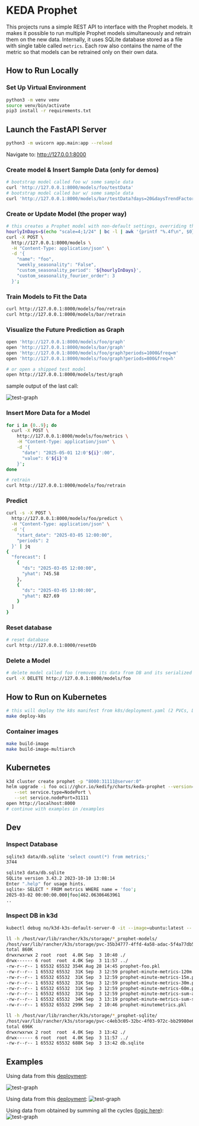 # KEDA Prophet

This projects runs a simple REST API to interface with the Prophet models. It makes it possible to run  multiple Prophet models simultaneously and retrain them on the new data. Internally, it uses SQLite database stored as a file with single table called `metrics`. Each row also contains the name of the metric so that models can be retrained only on their own data.

##  How to Run Locally

###  Set Up Virtual Environment

```bash
python3 -m venv venv
source venv/bin/activate
pip3 install -r requirements.txt
```

## Launch the FastAPI Server

```bash
python3 -m uvicorn app.main:app --reload
```

Navigate to: http://127.0.0.1:8000

### Create model & Insert Sample Data (only for demos)
```bash
# bootstrap model called foo w/ some sample data
curl 'http://127.0.0.1:8000/models/foo/testData'
# bootstrap model called bar w/ some sample data
curl 'http://127.0.0.1:8000/models/bar/testData?days=20&daysTrendFactor=1.2&offHoursFactor=.3&jitter=.1'
```

### Create or Update Model (the proper way)
```bash
# this creates a Prophet model with non-default settings, overriding the `weekly_seasonality` and adding one custom seasonality
hourlyInDays=$(echo "scale=4;1/24" | bc -l | awk '{printf "%.4f\n", $0}')
curl -X POST \
  http://127.0.0.1:8000/models \
  -H "Content-Type: application/json" \
  -d '{
    "name": "foo",
    "weekly_seasonality": "False",
    "custom_seasonality_period": '${hourlyInDays}',
    "custom_seasonality_fourier_order": 3
  }';
```

### Train Models to Fit the Data
```bash
curl http://127.0.0.1:8000/models/foo/retrain
curl http://127.0.0.1:8000/models/bar/retrain
```

### Visualize the Future Prediction as Graph
```bash
open 'http://127.0.0.1:8000/models/foo/graph'
open 'http://127.0.0.1:8000/models/bar/graph'
open 'http://127.0.0.1:8000/models/foo/graph?periods=1000&freq=m'
open 'http://127.0.0.1:8000/models/foo/graph?periods=800&freq=h'

# or open a shipped test model
open http://127.0.0.1:8000/models/test/graph
```

sample output of the last call:
<!-- curl http://127.0.0.1:8000/graph/test -o ./test-graph.png -->
![test-graph](./test-graph.png "Future predictions")

### Insert More Data for a Model
```bash
for i in {0..9}; do
  curl -X POST \
    http://127.0.0.1:8000/models/foo/metrics \
    -H "Content-Type: application/json" \
    -d '{
      "date": "2025-05-01 12:0'${i}':00",
      "value": 6'${i}'0
    }';
done

# retrain
curl http://127.0.0.1:8000/models/foo/retrain
```

### Predict
```bash
curl -s -X POST \
  http://127.0.0.1:8000/models/foo/predict \
  -H "Content-Type: application/json" \
  -d '{
    "start_date": "2025-03-05 12:00:00",
    "periods": 2
  }' | jq
{
  "forecast": [
    {
      "ds": "2025-03-05 12:00:00",
      "yhat": 745.58
    },
    {
      "ds": "2025-03-05 13:00:00",
      "yhat": 827.69
    }
  ]
}
```

### Reset database
```bash
# reset database
curl http://127.0.0.1:8000/resetDb
```

### Delete a Model
```bash
# delete model called foo (removes its data from DB and its serialized Prophet model from fs)
curl -X DELETE http://127.0.0.1:8000/models/foo
```

##  How to Run on Kubernetes

```bash
# this will deploy the k8s manifest from k8s/deployment.yaml (2 PVCs, Deployment and Service)
make deploy-k8s
```

### Container images

```bash
make build-image
make build-image-multiarch
```

## Kubernetes
```bash
k3d cluster create prophet -p "8000:31111@server:0"
helm upgrade -i foo oci://ghcr.io/kedify/charts/keda-prophet --version=v0.0.1 \
   --set service.type=NodePort \
   --set service.nodePort=31111
open http://localhost:8000
# continue with examples in /examples
```

## Dev

### Inspect Database

```bash
sqlite3 data/db.sqlite 'select count(*) from metrics;'
3744
```

```bash
sqlite3 data/db.sqlite
SQLite version 3.43.2 2023-10-10 13:08:14
Enter ".help" for usage hints.
sqlite> SELECT * FROM metrics WHERE name = 'foo';
2025-03-02 00:00:00.000|foo|462.06306463961
..
```

### Inspect DB in k3d
```bash
kubectl debug no/k3d-k3s-default-server-0 -it --image=ubuntu:latest -- bash

ll -h /host/var/lib/rancher/k3s/storage/*_prophet-models/
/host/var/lib/rancher/k3s/storage/pvc-35b34777-4ffd-4a58-adac-5f4a77db5e71_default_prophet-models/:
total 860K
drwxrwxrwx 2 root  root  4.0K Sep  3 10:40 ./
drwx------ 6 root  root  4.0K Sep  3 11:57 ../
-rw-r--r-- 1 65532 65532 354K Aug 28 14:45 prophet-foo.pkl
-rw-r--r-- 1 65532 65532  31K Sep  3 12:59 prophet-minute-metrics-120m.pkl
-rw-r--r-- 1 65532 65532  31K Sep  3 12:59 prophet-minute-metrics-15m.pkl
-rw-r--r-- 1 65532 65532  31K Sep  3 12:59 prophet-minute-metrics-30m.pkl
-rw-r--r-- 1 65532 65532  31K Sep  3 12:59 prophet-minute-metrics-60m.pkl
-rw-r--r-- 1 65532 65532  31K Sep  3 12:59 prophet-minute-metrics-sum-all.pkl
-rw-r--r-- 1 65532 65532  34K Sep  3 13:19 prophet-minute-metrics-sum-some.pkl
-rw-r--r-- 1 65532 65532 299K Sep  2 10:46 prophet-minutemetrics.pkl

ll -h /host/var/lib/rancher/k3s/storage/*_prophet-sqlite/
/host/var/lib/rancher/k3s/storage/pvc-c4eb3c05-32bc-4f03-972c-bb29980e6f20_default_prophet-sqlite/:
total 696K
drwxrwxrwx 2 root  root  4.0K Sep  3 13:42 ./
drwx------ 6 root  root  4.0K Sep  3 11:57 ../
-rw-r--r-- 1 65532 65532 688K Sep  3 13:42 db.sqlite
```

## Examples
<!-- curl http://localhost:8000/models/minute-metrics-60m/graph?periods=500&freq=30s&hoursAgo=3 -o ./60m-500p-30s -->
Using data from this [deployment](https://github.com/jkremser/keda-prophet-poc/blob/b08d8b6cd1326530db44649aa73e0e23dd723d70/example/minutemetrics.yaml#L77-L101):

![test-graph](./60m-500p-30s.png "Future predictions")

<!-- curl http://localhost:8000/models/minute-metrics-30m/graph?periods=800p&freq=20s -o ./30m-800p-20s -->
Using data from this [deployment](https://github.com/jkremser/keda-prophet-poc/blob/b08d8b6cd1326530db44649aa73e0e23dd723d70/example/minutemetrics.yaml#L39-L63):
![test-graph](./30m-800p-20s.png "Future predictions")

<!-- curl http://localhost:8000/models/minute-metrics-sum-all/graph?periods=37&freq=1min -o ./sum-all-37p-1m -->
Using data from obtained by summing all the cycles ([logic here](https://github.com/jkremser/keda-prophet-poc/blob/b08d8b6cd1326530db44649aa73e0e23dd723d70/example/feeder.yaml#L64)):
![test-graph](./sum-all-37p-1m.png "Future predictions")
